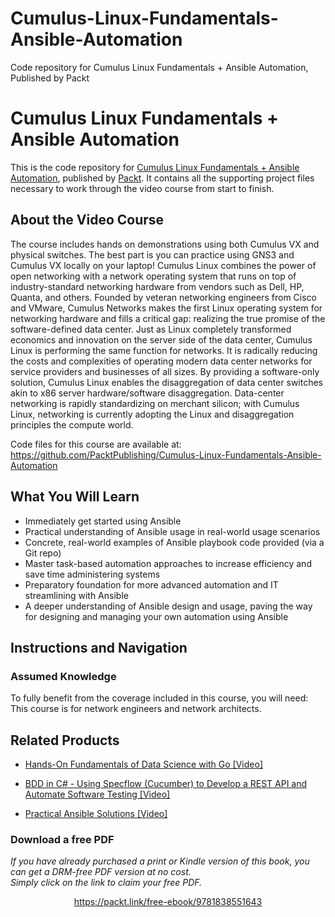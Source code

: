 # Cumulus-Linux-Fundamentals-Ansible-Automation
Code repository for Cumulus Linux Fundamentals + Ansible Automation, Published by Packt
# Cumulus Linux Fundamentals + Ansible Automation
This is the code repository for [Cumulus Linux Fundamentals + Ansible Automation](https://www.packtpub.com/networking-and-servers/practical-ansible-solutions-video?utm_source=github&utm_medium=repository&utm_campaign=9781788476904), published by [Packt](https://www.packtpub.com/?utm_source=github). It contains all the supporting project files necessary to work through the video course from start to finish.
## About the Video Course
The course includes hands on demonstrations using both Cumulus VX and physical switches. The best part is you can practice using GNS3 and Cumulus VX locally on your laptop! Cumulus Linux combines the power of open networking with a network operating system that runs on top of industry-standard networking hardware from vendors such as Dell, HP, Quanta, and others. Founded by veteran networking engineers from Cisco and VMware, Cumulus Networks makes the first Linux operating system for networking hardware and fills a critical gap: realizing the true promise of the software-defined data center. Just as Linux completely transformed economics and innovation on the server side of the data center, Cumulus Linux is performing the same function for networks. It is radically reducing the costs and complexities of operating modern data center networks for service providers and businesses of all sizes. By providing a software-only solution, Cumulus Linux enables the disaggregation of data center switches akin to x86 server hardware/software disaggregation. Data-center networking is rapidly standardizing on merchant silicon; with Cumulus Linux, networking is currently adopting the Linux and disaggregation principles the compute world.

Code files for this course are available at: https://github.com/PacktPublishing/Cumulus-Linux-Fundamentals-Ansible-Automation

<H2>What You Will Learn</H2>
<DIV class=book-info-will-learn-text>
<UL>
<LI>Immediately get started using Ansible&nbsp; 
<LI>Practical understanding of Ansible usage in real-world usage scenarios&nbsp; 
<LI>Concrete, real-world examples of Ansible playbook code provided (via a Git repo)&nbsp; 
<LI>Master task-based automation approaches to increase efficiency and save time administering systems&nbsp; 
<LI>Preparatory foundation for more advanced automation and IT streamlining with Ansible 
<LI>A deeper understanding of Ansible design and usage, paving the way for designing and managing your own automation using Ansible </LI></UL></DIV>

## Instructions and Navigation
### Assumed Knowledge
To fully benefit from the coverage included in this course, you will need:<br/>
This course is for network engineers and network architects.

   

## Related Products
* [Hands-On Fundamentals of Data Science with Go [Video]](https://www.packtpub.com/networking-and-servers/practical-ansible-solutions-video?utm_source=github&utm_medium=repository&utm_campaign=9781788476904)

* [BDD in C# - Using Specflow (Cucumber) to Develop a REST API and Automate Software Testing [Video]](https://www.packtpub.com/networking-and-servers/practical-ansible-solutions-video?utm_source=github&utm_medium=repository&utm_campaign=9781788476904)

* [Practical Ansible Solutions [Video]](https://www.packtpub.com/networking-and-servers/practical-ansible-solutions-video?utm_source=github&utm_medium=repository&utm_campaign=9781788476904)

### Download a free PDF

 <i>If you have already purchased a print or Kindle version of this book, you can get a DRM-free PDF version at no cost.<br>Simply click on the link to claim your free PDF.</i>
<p align="center"> <a href="https://packt.link/free-ebook/9781838551643">https://packt.link/free-ebook/9781838551643 </a> </p>